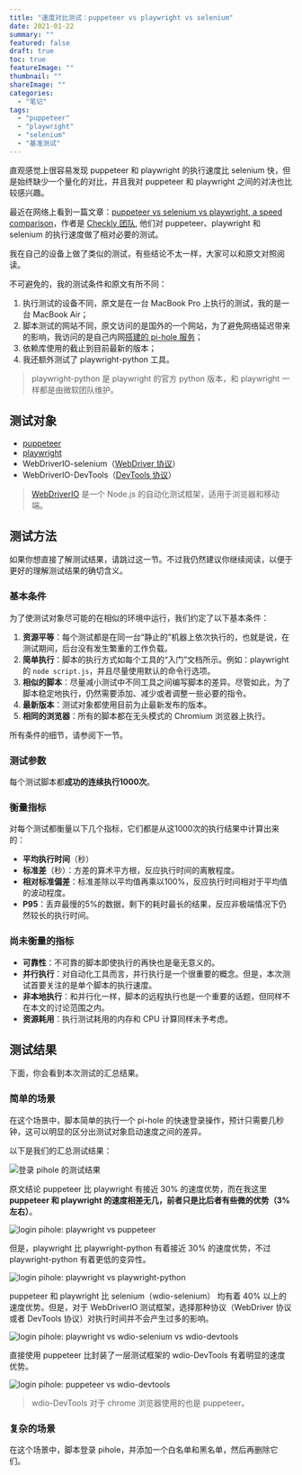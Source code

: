 ```yaml
---
title: "速度对比测试：puppeteer vs playwright vs selenium"
date: 2021-01-22
summary: ""
featured: false
draft: true 
toc: true
featureImage: ""
thumbnail: ""
shareImage: ""
categories:
  - "笔记"
tags:
  - "puppeteer"
  - "playwright"
  - "selenium"
  - "基准测试"
---
```


直观感觉上很容易发现 puppeteer 和 playwright 的执行速度比 selenium 快，但是始终缺少一个量化的对比，并且我对 puppeteer 和 playwright 之间的对决也比较感兴趣。

最近在网络上看到一篇文章：[puppeteer vs selenium vs playwright, a speed comparison](https://blog.checklyhq.com/puppeteer-vs-selenium-vs-playwright-speed-comparison/)，作者是 [Checkly 团队](https://www.checklyhq.com/), 他们对 puppeteer、playwright 和 selenium 的执行速度做了相对必要的测试。

我在自己的设备上做了类似的测试，有些结论不太一样，大家可以和原文对照阅读。

<!--more-->

不可避免的，我的测试条件和原文有所不同：

1. 执行测试的设备不同，原文是在一台 MacBook Pro 上执行的测试，我的是一台 MacBook Air；
2. 脚本测试的网站不同，原文访问的是国外的一个网站，为了避免网络延迟带来的影响，我访问的是自己内网[搭建的 pi-hole 服务](/blog/post/2020-12-06-pi-hole-getting-started-on-raspberry-pi)；
3. 依赖库使用的截止到目前最新的版本；
4. 我还额外测试了 playwright-python 工具。

> playwright-python 是 playwright 的官方 python 版本，和 playwright 一样都是由微软团队维护。
>

## 测试对象

- [puppeteer](https://github.com/puppeteer/puppeteer)
- [playwright](https://github.com/microsoft/playwright)
- WebDriverIO-selenium（[WebDriver 协议](https://webdriver.io/docs/automationProtocols.html#webdriver-protocol)）
- WebDriverIO-DevTools（[DevTools 协议](https://webdriver.io/docs/automationProtocols.html#devtools-protocol)）

> [WebDriverIO](https://webdriver.io/) 是一个 Node.js 的自动化测试框架，适用于浏览器和移动端。

## 测试方法

如果你想直接了解测试结果，请跳过这一节。不过我仍然建议你继续阅读，以便于更好的理解测试结果的确切含义。

### 基本条件

为了使测试对象尽可能的在相似的环境中运行，我们约定了以下基本条件：

1. **资源平等**：每个测试都是在同一台“静止的”机器上依次执行的，也就是说，在测试期间，后台没有发生繁重的工作负载。
2. **简单执行**：脚本的执行方式如每个工具的“入门”文档所示。例如：playwright 的 `node script.js`，并且尽量使用默认的命令行选项。
3. **相似的脚本**：尽量减小测试中不同工具之间编写脚本的差异。尽管如此，为了脚本稳定地执行，仍然需要添加、减少或者调整一些必要的指令。
4. **最新版本**：测试对象都使用目前为止最新发布的版本。
5. **相同的浏览器**：所有的脚本都在无头模式的 Chromium 浏览器上执行。

所有条件的细节，请参阅下一节。

### 测试参数

每个测试脚本都**成功的连续执行1000次**。

### 衡量指标

对每个测试都衡量以下几个指标，它们都是从这1000次的执行结果中计算出来的：

- **平均执行时间**（秒）
- **标准差**（秒）：方差的算术平方根，反应执行时间的离散程度。
- **相对标准偏差**：标准差除以平均值再乘以100%，反应执行时间相对于平均值的波动程度。
- **P95**：丢弃最慢的5%的数据，剩下的耗时最长的结果，反应非极端情况下仍然较长的执行时间。

### 尚未衡量的指标

- **可靠性**：不可靠的脚本即使执行的再快也是毫无意义的。
- **并行执行**：对自动化工具而言，并行执行是一个很重要的概念。但是，本次测试首要关注的是单个脚本的执行速度。
- **非本地执行**：和并行化一样，脚本的远程执行也是一个重要的话题，但同样不在本文的讨论范围之内。
- **资源耗用**：执行测试耗用的内存和 CPU 计算同样未予考虑。

## 测试结果

下面，你会看到本次测试的汇总结果。

### 简单的场景

在这个场景中，脚本简单的执行一个 pi-hole 的快速登录操作，预计只需要几秒钟，这可以明显的区分出测试对象启动速度之间的差异。

以下是我们的汇总测试结果：

![登录 pihole 的测试结果](https://gitee.com/luizyao/pictures/raw/master/img/image-20210128214849972.png)

原文结论 puppeteer 比 playwright 有接近 30% 的速度优势，而在我这里 **puppeteer 和 playwright 的速度相差无几，前者只是比后者有些微的优势（3%左右）**。

![login pihole: playwright vs puppeteer](https://gitee.com/luizyao/pictures/raw/master/img/pihole-login-playwright-vs-puppeteer.png)

但是，playwright 比 playwright-python 有着接近 30% 的速度优势，不过 playwright-python 有着更低的变异性。

![login pihole: playwright vs playwright-python](https://gitee.com/luizyao/pictures/raw/master/img/pihole-login-playwright-vs-playwright-python.png)

puppeteer 和 playwright 比 selenium（wdio-selenium） 均有着 40% 以上的速度优势。但是，对于 WebDriverIO 测试框架，选择那种协议（WebDriver 协议或者 DevTools 协议）对执行时间并不会产生过多的影响。

![login pihole: playwright vs wdio-selenium vs wdio-devtools](https://gitee.com/luizyao/pictures/raw/master/img/pihole-login-playwright-wdio-selenium-vs-devtools.png)

直接使用 puppeteer 比封装了一层测试框架的 wdio-DevTools 有着明显的速度优势。

![login pihole: puppeteer vs wdio-devtools](https://gitee.com/luizyao/pictures/raw/master/img/pihole-login-puppeteer-vs-wdio-devtools.png)

> wdio-DevTools 对于 chrome 浏览器使用的也是 puppeteer。

### 复杂的场景

在这个场景中，脚本登录 pihole，并添加一个白名单和黑名单，然后再删除它们。

